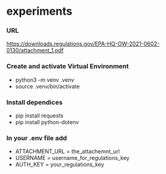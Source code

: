 # experiments

### URL
https://downloads.regulations.gov/EPA-HQ-OW-2021-0602-0130/attachment_1.pdf

### Create and activate Virtual Environment
- python3 -m venv .venv
- source .venv/bin/activate

### Install dependices
- pip install requests
- pip install python-dotenv

### In your .env file add
- ATTACHMENT_URL = the_attachemnt_url
- USERNAME = username_for_regulations_key
- AUTH_KEY = your_regulations_key
